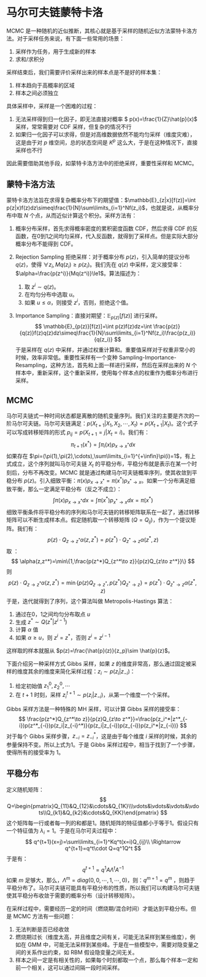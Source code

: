 # 马尔可夫链蒙特卡洛

MCMC 是一种随机的近似推断，其核心就是基于采样的随机近似方法蒙特卡洛方法。对于采样任务来说，有下面一些常用的场景：

1.  采样作为任务，用于生成新的样本
2.  求和/求积分

采样结束后，我们需要评价采样出来的样本点是不是好的样本集：

1.  样本趋向于高概率的区域
2.  样本之间必须独立

具体采样中，采样是一个困难的过程：

1.  无法采样得到归一化因子，即无法直接对概率 $ p(x)=\frac{1}{Z}\hat{p}(x)$ 采样，常常需要对 CDF 采样，但复杂的情况不行
2.  如果归一化因子可以求得，但是对高维数据依然不能均匀采样（维度灾难），这是由于对 $p$ 维空间，总的状态空间是 $K^p$ 这么大，于是在这种情况下，直接采样也不行

因此需要借助其他手段，如蒙特卡洛方法中的拒绝采样，重要性采样和 MCMC。

## 蒙特卡洛方法

蒙特卡洛方法旨在求得复杂概率分布下的期望值：$\mathbb{E}_{z|x}[f(z)]=\int p(z|x)f(z)dz\simeq\frac{1}{N}\sum\limits_{i=1}^Nf(z_i)$，也就是说，从概率分布中取 $N$ 个点，从而近似计算这个积分。采样方法有：

1.  概率分布采样，首先求得概率密度的累积密度函数 CDF，然后求得 CDF 的反函数，在0到1之间均匀采样，代入反函数，就得到了采样点。但是实际大部分概率分布不能得到 CDF。

2.  Rejection Sampling 拒绝采样：对于概率分布 $p(z)$，引入简单的提议分布 $q(z)$，使得 $\forall z_i,Mq(z_i)\ge p(z_i)$。我们先在 $ q(z)$ 中采样，定义接受率：$\alpha=\frac{p(z^i)}{Mq(z^i)}\le1$。算法描述为：

    1.  取 $z^i\sim q(z)$。
    2.  在均匀分布中选取 $u$。
    3.  如果 $u\le\alpha$，则接受 $z^i$，否则，拒绝这个值。

3.  Importance Sampling：直接对期望：$\mathbb{E}_{p(z)}[f(z)]$ 进行采样。
    $$
    \mathbb{E}_{p(z)}[f(z)]=\int p(z)f(z)dz=\int \frac{p(z)}{q(z)}f(z)q(z)dz\simeq\frac{1}{N}\sum\limits_{i=1}^Nf(z_i)\frac{p(z_i)}{q(z_i)}
    $$
    于是采样在 $ q(z)$ 中采样，并通过权重计算和。重要值采样对于权重非常小的时候，效率非常低。重要性采样有一个变种 Sampling-Importance-Resampling，这种方法，首先和上面一样进行采样，然后在采样出来的 $N$ 个样本中，重新采样，这个重新采样，使用每个样本点的权重作为概率分布进行采样。

## MCMC

马尔可夫链式一种时间状态都是离散的随机变量序列。我们关注的主要是齐次的一阶马尔可夫链。马尔可夫链满足：$p(X_{t+1}|X_1,X_2,\cdots,X_t)=p(X_{t+1}|X_t)$。这个式子可以写成转移矩阵的形式 $p_{ij}=p(X_{t+1}=j|X_t=i)$。我们有：
$$
\pi_{t+1}(x^*)=\int\pi_i(x)p_{x\to x^*}dx
$$
如果存在 $\pi=(\pi(1),\pi(2),\cdots),\sum\limits_{i=1}^{+\infin}\pi(i)=1$，有上式成立，这个序列就叫马尔可夫链 $X_t$ 的平稳分布，平稳分布就是表示在某一个时刻后，分布不再改变。MCMC 就是通过构建马尔可夫链概率序列，使其收敛到平稳分布 $p(z)$。引入细致平衡：$\pi(x)p_{x\to x^*}=\pi(x^*)p_{x^*\to x}$。如果一个分布满足细致平衡，那么一定满足平稳分布（反之不成立）：
$$
\int\pi(x)p_{x\to x^*}dx=\int\pi(x^*)p_{x^*\to x}dx=\pi(x^*)
$$
细致平衡条件将平稳分布的序列和马尔可夫链的转移矩阵联系在一起了，通过转移矩阵可以不断生成样本点。假定随机取一个转移矩阵 $(Q=Q_{ij})$，作为一个提议矩阵。我们有：
$$
p(z)\cdot Q_{z\to z^*}\alpha(z,z^*)=p(z^*)\cdot Q_{z^*\to z}\alpha(z^*,z)
$$
取 ：
$$
\alpha(z,z^*)=\min\{1,\frac{p(z^*)Q_{z^*\to z}}{p(z)Q_{z\to z^*}}\}
$$
则
$$
p(z)\cdot Q_{z\to z^*}\alpha(z,z^*)=\min\{p(z)Q_{z\to z^*},p(z^*)Q_{z^*\to z}\}=p(z^*)\cdot Q_{z^*\to z}\alpha(z^*,z)
$$
于是，迭代就得到了序列，这个算法叫做 Metropolis-Hastings 算法：

1.  通过在0，1之间均匀分布取点 $u$
2.  生成 $z^*\sim Q(z^*|z^{i-1})$
3.  计算 $\alpha$ 值
4.  如果 $\alpha\ge u$，则 $z^i=z^*$，否则 $z^{i}=z^{i-1}$

这样取的样本就服从 $p(z)=\frac{\hat{p}(z)}{z_p}\sim \hat{p}(z)$。

下面介绍另一种采样方式 Gibbs 采样，如果 $z$ 的维度非常高，那么通过固定被采样的维度其余的维度来简化采样过程：$z_i\sim p(z_i|z_{-i})$：

1.  给定初始值 $z_1^0,z_2^0,\cdots$
2.  在 $t+1$ 时刻，采样 $z_i^{t+1}\sim p(z_i|z_{-i})$，从第一个维度一个个采样。

Gibbs 采样方法是一种特殊的 MH 采样，可以计算 Gibbs 采样的接受率：
$$
\frac{p(z^*)Q_{z^*\to z}}{p(z)Q_{z\to z^*}}=\frac{p(z_i^*|z^*_{-i})p(z^*_{-i})p(z_i|z_{-i}^*)}{p(z_i|z_{-i})p(z_{-i})p(z_i^*|z_{-i})}
$$
对于每个 Gibbs 采样步骤，$z_{-i}=z_{-i}^*$，这是由于每个维度 $i$ 采样的时候，其余的参量保持不变。所以上式为1。于是 Gibbs 采样过程中，相当于找到了一个步骤，使得所有的接受率为 1。

## 平稳分布

定义随机矩阵：
$$
Q=\begin{pmatrix}Q_{11}&Q_{12}&\cdots&Q_{1K}\\\vdots&\vdots&\vdots&\vdots\\Q_{k1}&Q_{k2}&\cdots&Q_{KK}\end{pmatrix}
$$
这个矩阵每一行或者每一列的和都是1。随机矩阵的特征值都小于等于1。假设只有一个特征值为 $\lambda_i=1$。于是在马尔可夫过程中：
$$
q^{t+1}(x=j)=\sum\limits_{i=1}^Kq^t(x=i)Q_{ij}\\
\Rightarrow q^{t+1}=q^t\cdot Q=q^1Q^t
$$
于是有：
$$
q^{t+1}=q^1A\Lambda^t A^{-1}
$$
如果 $m$ 足够大，那么，$\Lambda^m=diag(0,0,\cdots,1,\cdots,0)$，则：$q^{m+1}=q^{m}$ ，则趋于平稳分布了。马尔可夫链可能具有平稳分布的性质，所以我们可以构建马尔可夫链使其平稳分布收敛于需要的概率分布（设计转移矩阵）。

在采样过程中，需要经历一定的时间（燃烧期/混合时间）才能达到平稳分布。但是 MCMC 方法有一些问题：

1.  无法判断是否已经收敛
2.  燃烧期过长（维度太高，并且维度之间有关，可能无法采样到某些维度），例如在 GMM 中，可能无法采样到某些峰。于是在一些模型中，需要对隐变量之间的关系作出约束，如 RBM 假设隐变量之间无关。
3.  样本之间一定是有相关性的，如果每个时刻都取一个点，那么每个样本一定和前一个相关，这可以通过间隔一段时间采样。

